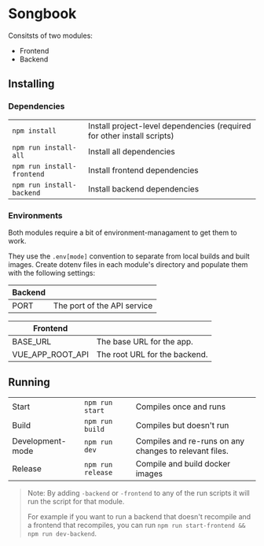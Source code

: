 # Songbook

Consitsts of two modules:

- Frontend
- Backend

## Installing

### Dependencies
|                            |                                                                         |
| -------------------------- | ----------------------------------------------------------------------- |
| `npm install`              | Install project-level dependencies (required for other install scripts) |
| `npm run install-all`      | Install all dependencies                                                |
| `npm run install-frontend` | Install frontend dependencies                                           |
| `npm run install-backend`  | Install backend dependencies                                            |

### Environments

Both modules require a bit of environment-managament to get them to work. 

They use the `.env[mode]` convention to separate from local builds and built images. Create dotenv files in each module's directory and populate them with the following settings:

| Backend |                             |
| ------- | --------------------------- |
| PORT    | The port of the API service |

| Frontend         |                               |
| ---------------- | ----------------------------- |
| BASE_URL         | The base URL for the app.     |
| VUE_APP_ROOT_API | The root URL for the backend. |


## Running

|                  |                   |                                                        |
| ---------------- | ----------------- | ------------------------------------------------------ |
| Start            | `npm run start`   | Compiles once and runs                                 |
| Build            | `npm run build`   | Compiles but doesn't run                               |
| Development-mode | `npm run dev`     | Compiles and re-runs on any changes to relevant files. |
| Release          | `npm run release` | Compile and build docker images                        |

> Note: By adding `-backend` or `-frontend` to any of the run scripts it will run the script for that module.
> 
> For example if you want to run a backend that doesn't recompile and a frontend that recompiles, you can run `npm run start-frontend && npm run dev-backend`.
